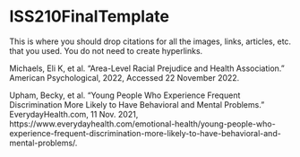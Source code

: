 # ISS210FinalTemplate
This is where you should drop citations for all the images, links, articles, etc. that you used. You do not need to create hyperlinks.
<p></p>
Michaels, Eli K, et al. “Area-Level Racial Prejudice and Health Association.” American Psychological, 2022, Accessed 22 November 2022.
<p></p>
Upham, Becky, et al. “Young People Who Experience Frequent Discrimination More Likely to Have Behavioral and Mental Problems.” EverydayHealth.com, 11 Nov. 2021, https://www.everydayhealth.com/emotional-health/young-people-who-experience-frequent-discrimination-more-likely-to-have-behavioral-and-mental-problems/.
